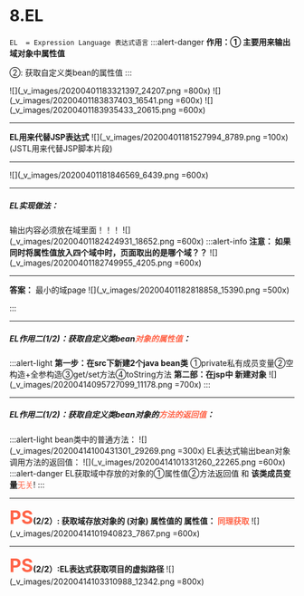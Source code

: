 # 8.EL
`EL  = Expression Language 表达式语言`
:::alert-danger
**作用：① 主要用来输出域对象中属性值**

②:  获取自定义类bean的属性值
:::

![](_v_images/20200401183321397_24207.png =800x)
![](_v_images/20200401183837403_16541.png =600x)
![](_v_images/20200401183935433_20615.png =600x)
***
**EL用来代替JSP表达式**
![](_v_images/20200401181527994_8789.png =100x)
(JSTL用来代替JSP脚本片段)
***
![](_v_images/20200401181846569_6439.png =600x)
***
##### EL实现做法：
输出内容必须放在域里面！！！
![](_v_images/20200401182424931_18652.png =600x)
:::alert-info
**注意： 如果同时将属性值放入四个域中时，页面取出的是哪个域？？**
![](_v_images/20200401182749955_4205.png =600x)
***
**答案：** 最小的域page
![](_v_images/20200401182818858_15390.png =500x)

:::
***
##### EL作用二(1/2)：获取自定义类bean<font color=tomato>对象的属性值</font>：
:::alert-light
**第一步：在src下新建2个java bean类**
①private私有成员变量②空构造+全参构造③get/set方法④toString方法
**第二部：在jsp中 新建对象**
![](_v_images/20200414095727099_11178.png =700x)
:::
***
##### EL作用二(1/2)：获取自定义类bean对象的<font color=tomato>方法的返回值</font>：
:::alert-light
bean类中的普通方法：
![](_v_images/20200414100431301_29269.png =300x)
EL表达式输出bean对象调用方法的返回值：
![](_v_images/20200414101331260_22265.png =600x)
:::alert-danger
EL获取域中存放的对象的①属性值②方法返回值
和  **该类成员变量**<font color=tomato>无关</font>!
:::
***
**<font color=tomato size=6>PS</font>(2/2）: 获取域存放对象的 (对象) 属性值的  属性值：  <font color=tomato>同理获取</font>**
![](_v_images/20200414101940823_7867.png =600x)
***

 **<font color=tomato size=6>PS</font>(2/2）:EL表达式获取项目的虚拟路径**
![](_v_images/20200414103310988_12342.png =800x)


